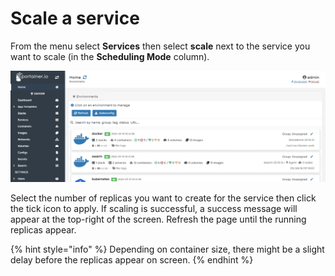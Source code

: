 # Scale a service

From the menu select **Services** then select **scale** next to the service you want to scale (in the **Scheduling Mode** column).

![](../../../.gitbook/assets/2.12-services-scale-1.gif)

Select the number of replicas you want to create for the service then click the tick icon to apply. If scaling is successful, a success message will appear at the top-right of the screen. Refresh the page until the running replicas appear.

{% hint style="info" %}
Depending on container size, there might be a slight delay before the replicas appear on screen.
{% endhint %}
